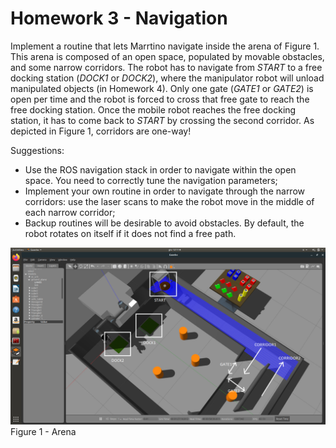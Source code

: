 # Homework 3 - Navigation

Implement a routine that lets Marrtino navigate inside the arena of Figure 1. This arena is composed of an open  space, populated by  movable  obstacles, and some narrow corridors. The  robot has to navigate from *START* to a free docking station (*DOCK1* or *DOCK2*), where the manipulator robot will unload manipulated objects (in Homework 4).
Only one gate (*GATE1* or *GATE2*) is open per time and the robot is forced to cross that free gate to reach the free docking  station. Once the mobile robot reaches the free docking station, it has to come back to *START* by crossing the second corridor. As depicted in Figure 1, corridors are one-way!

Suggestions:

- Use  the  ROS  navigation  stack  in  order  to  navigate  within  the  open  space.  You  need  to  correctly tune the navigation parameters;
- Implement your own routine in order to navigate through the narrow corridors: use the laser scans to make the robot move in the middle of each narrow corridor;
- Backup  routines  will  be  desirable  to  avoid  obstacles.  By  default,  the  robot  rotates  on  itself  if  it does not find a free path.

![](Arena.png)
Figure 1 - Arena
